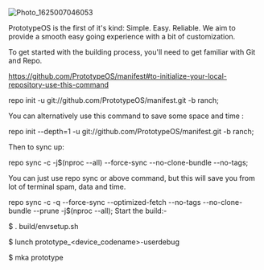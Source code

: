 ![Photo_1625007046053](https://user-images.githubusercontent.com/68080176/123878990-a4698080-d92f-11eb-8246-82af43c61115.png)


PrototypeOS is the first of it's kind: 
Simple. Easy. Reliable. We aim to provide a smooth easy going experience with a bit of customization.

To get started with the building process, you'll need to get familiar with Git and Repo.

https://github.com/PrototypeOS/manifest#to-initialize-your-local-repository-use-this-command

repo init -u git://github.com/PrototypeOS/manifest.git -b ranch;


You can alternatively use this command to save some space and time :

repo init --depth=1 -u git://github.com/PrototypeOS/manifest.git -b ranch;

Then to sync up:

repo sync -c -j$(nproc --all) --force-sync --no-clone-bundle --no-tags;

You can just use repo sync or above command, but this will save you from lot of terminal spam, data and time.

repo sync -c -q --force-sync --optimized-fetch --no-tags --no-clone-bundle --prune -j$(nproc --all);
Start the build:-

  $ . build/envsetup.sh

  $  lunch prototype_<device_codename>-userdebug
  
  $  mka prototype
